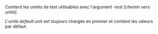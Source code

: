 Contient les unités de test utilisables avec l'argument *-test  [chemin vers unité]*.

L'unité *default.unit* est toujours chargée en premier et contient les valeurs par défaut.
